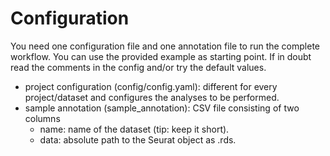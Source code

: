 # Configuration

You need one configuration file and one annotation file to run the complete workflow. You can use the provided example as starting point. If in doubt read the comments in the config and/or try the default values.

- project configuration (config/config.yaml): different for every project/dataset and configures the analyses to be performed.
- sample annotation (sample_annotation): CSV file consisting of two columns
    -  name: name of the dataset (tip: keep it short).
    -  data: absolute path to the Seurat object as .rds.
